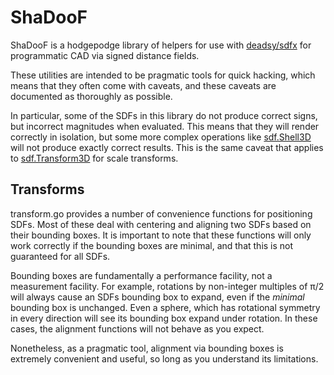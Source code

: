 # ShaDooF

ShaDooF is a hodgepodge library of helpers for use with
[deadsy/sdfx](https://github.com/deadsy/sdfx) for programmatic CAD via signed
distance fields.

These utilities are intended to be pragmatic tools for quick hacking, which
means that they often come with caveats, and these caveats are documented as
thoroughly as possible.

In particular, some of the SDFs in this library do not produce correct signs,
but incorrect magnitudes when evaluated. This means that they will render
correctly in isolation, but some more complex operations like
[sdf.Shell3D](https://pkg.go.dev/github.com/deadsy/sdfx/sdf#Shell3D) will not
produce exactly correct results. This is the same caveat that applies to
[sdf.Transform3D](https://pkg.go.dev/github.com/deadsy/sdfx/sdf#Transform3D) for
scale transforms.

## Transforms

transform.go provides a number of convenience functions for positioning SDFs.
Most of these deal with centering and aligning two SDFs based on their bounding
boxes. It is important to note that these functions will only work correctly if
the bounding boxes are minimal, and that this is not guaranteed for all SDFs.

Bounding boxes are fundamentally a performance facility, not a measurement
facility. For example, rotations by non-integer multiples of π/2 will always
cause an SDFs bounding box to expand, even if the _minimal_ bounding box is
unchanged. Even a sphere, which has rotational symmetry in every direction will
see its bounding box expand under rotation. In these cases, the alignment
functions will not behave as you expect.

Nonetheless, as a pragmatic tool, alignment via bounding boxes is extremely
convenient and useful, so long as you understand its limitations.
